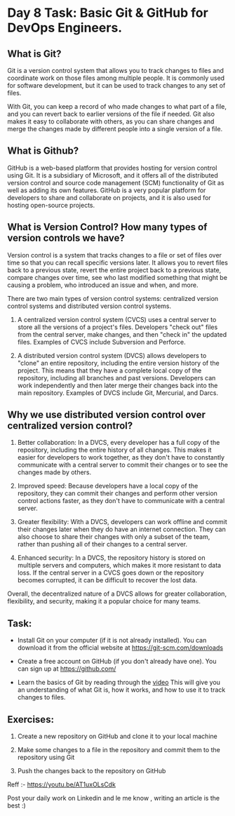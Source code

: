 # Day 8 Task: Basic Git & GitHub for DevOps Engineers.





## What is Git?

Git is a version control system that allows you to track changes to files and coordinate work on those files among multiple people. It is commonly used for software development, but it can be used to track changes to any set of files.



With Git, you can keep a record of who made changes to what part of a file, and you can revert back to earlier versions of the file if needed. Git also makes it easy to collaborate with others, as you can share changes and merge the changes made by different people into a single version of a file.



## What is Github?

GitHub is a web-based platform that provides hosting for version control using Git. It is a subsidiary of Microsoft, and it offers all of the distributed version control and source code management (SCM) functionality of Git as well as adding its own features. GitHub is a very popular platform for developers to share and collaborate on projects, and it is also used for hosting open-source projects.



## What is Version Control? How many types of version controls we have?

Version control is a system that tracks changes to a file or set of files over time so that you can recall specific versions later. It allows you to revert files back to a previous state, revert the entire project back to a previous state, compare changes over time, see who last modified something that might be causing a problem, who introduced an issue and when, and more.



There are two main types of version control systems: centralized version control systems and distributed version control systems.



1) A centralized version control system (CVCS) uses a central server to store all the versions of a project's files. Developers "check out" files from the central server, make changes, and then "check in" the updated files. Examples of CVCS include Subversion and Perforce.



2) A distributed version control system (DVCS) allows developers to "clone" an entire repository, including the entire version history of the project. This means that they have a complete local copy of the repository, including all branches and past versions. Developers can work independently and then later merge their changes back into the main repository. Examples of DVCS include Git, Mercurial, and Darcs.





## Why we use distributed version control over centralized version control? 



1) Better collaboration: In a DVCS, every developer has a full copy of the repository, including the entire history of all changes. This makes it easier for developers to work together, as they don't have to constantly communicate with a central server to commit their changes or to see the changes made by others.



2) Improved speed: Because developers have a local copy of the repository, they can commit their changes and perform other version control actions faster, as they don't have to communicate with a central server.



3) Greater flexibility: With a DVCS, developers can work offline and commit their changes later when they do have an internet connection. They can also choose to share their changes with only a subset of the team, rather than pushing all of their changes to a central server.



4) Enhanced security: In a DVCS, the repository history is stored on multiple servers and computers, which makes it more resistant to data loss. If the central server in a CVCS goes down or the repository becomes corrupted, it can be difficult to recover the lost data.



Overall, the decentralized nature of a DVCS allows for greater collaboration, flexibility, and security, making it a popular choice for many teams.





## Task:



- Install Git on your computer (if it is not already installed). You can download it from the official website at https://git-scm.com/downloads

- Create a free account on GitHub (if you don't already have one). You can sign up at https://github.com/

- Learn the basics of Git by reading through the [video](https://youtu.be/AT1uxOLsCdk) This will give you an understanding of what Git is, how it works, and how to use it to track changes to files.



## Exercises:



1) Create a new repository on GitHub and clone it to your local machine

2) Make some changes to a file in the repository and commit them to the repository using Git

3) Push the changes back to the repository on GitHub





Reff :- https://youtu.be/AT1uxOLsCdk



Post your daily work on Linkedin and le me know , writing an article is the best :)
